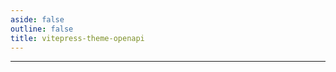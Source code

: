 ```yaml
---
aside: false
outline: false
title: vitepress-theme-openapi
---
```


<script setup lang="ts">
import { useRoute, useData } from 'vitepress'
import { useOpenapi } from 'vitepress-theme-openapi'
import spec from '../../docs/public/openapi.json'
import specV2 from '../../docs/public/openapi-v2.json'

const { isDark } = useData()
</script>

<OAOperation operationId="buyMuseumTickets" :spec="spec" :isDark="isDark" />

---

<OAOperation operationId="buyMuseumTickets" :spec="specV2" :isDark="isDark" />
